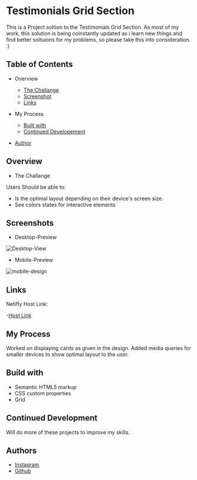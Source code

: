 # Testimonials Grid Section

This is a Project soltion to the Testimonials Grid Section.
As most of my work, this solution is being coinstantly updated as i learn new things and find better soltuions for my problems, so please take this into consideration. :)



## Table of Contents
* Overview
    * [The Challange](#overview)
    * [Screenshot](#screenshots)
    * [Links]()

* My Process
    * [Built with](#build-with)
    * [Continued Developement](#continued-development)
* [Author](#author)
## Overview

* The Challange


Users Should be able to:

* Is the optimal layout depending on their device's screen size.
* See colors states for interactive elements


## Screenshots

* Desktop-Preview

![Desktop-View](https://user-images.githubusercontent.com/103952813/179766924-8c0e184d-cb28-4346-8110-7423c7ce9633.jpg)

* Mobile-Preview


![mobile-design](https://user-images.githubusercontent.com/103952813/179767072-70e76519-a3da-4064-9b2e-65322f396f3e.jpg)


## Links

Netifly Host Link:

-[Host Link](https://sparkling-valkyrie-f63d37.netlify.app/)




## My Process

Worked on displaying cards as given in the design. Added media queries for smaller devices to show optimal layout to the user.
## Build with

* Semantic HTML5 markup
* CSS custom properties
* Grid
## Continued Development

Will do more of these projects to improve my skills.
## Authors

- [Instagram](https://www.instagram.com/i_am_kapildj/?hl=en)
- [Github](https://github.com/Kapil56J/3-Column-Preview-Component)



